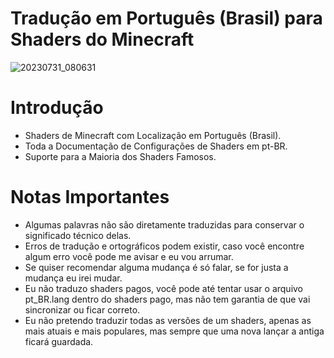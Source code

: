 # Tradução em Português (Brasil) para Shaders do Minecraft

![20230731_080631](https://github.com/Nordwhy/Minecraft-Shaders-pt_BR.lang/assets/139599149/c7650222-e70b-4e40-bf2c-74c19f71c20a)

# Introdução
+ Shaders de Minecraft com Localização em Português (Brasil).
+ Toda a Documentação de Configurações de Shaders em pt-BR.
+ Suporte para a Maioria dos Shaders Famosos.

# Notas Importantes
+ Algumas palavras não são diretamente traduzidas para conservar o significado técnico delas.
+ Erros de tradução e ortográficos podem existir, caso você encontre algum erro você pode me avisar e eu vou arrumar.
+ Se quiser recomendar alguma mudança é só falar, se for justa a mudança eu irei mudar.
+ Eu não traduzo shaders pagos, você pode até tentar usar o arquivo pt_BR.lang dentro do shaders pago, mas não tem garantia de que vai sincronizar ou ficar correto.
+ Eu não pretendo traduzir todas as versões de um shaders, apenas as mais atuais e mais populares, mas sempre que uma nova lançar a antiga ficará guardada.

